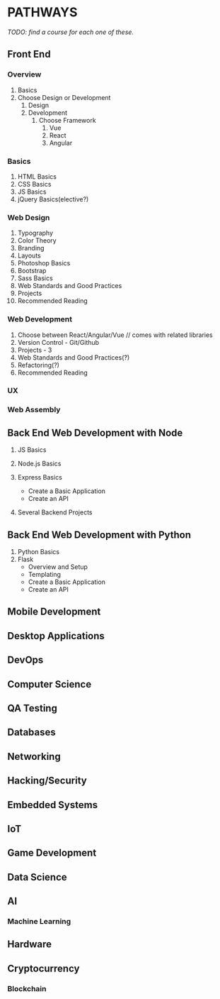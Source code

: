 # PATHWAYS

*TODO: find a course for each one of these.*

## Front End

### Overview

1. Basics
1. Choose Design or Development
   1. Design
   1. Development
      1. Choose Framework
         1. Vue
         1. React
         1. Angular
         
### Basics

1. HTML Basics
1. CSS Basics
1. JS Basics
1. jQuery Basics(elective?)

### Web Design

1. Typography
1. Color Theory
1. Branding
1. Layouts
1. Photoshop Basics
1. Bootstrap
1. Sass Basics
1. Web Standards and Good Practices
1. Projects
1. Recommended Reading

### Web Development

1. Choose between React/Angular/Vue // comes with related libraries
1. Version Control - Git/Github
1. Projects - 3
1. Web Standards and Good Practices(?)
1. Refactoring(?)
1. Recommended Reading

### UX

### Web Assembly

## Back End Web Development with Node

1. JS Basics
1. Node.js Basics
1. Express Basics
    * Create a Basic Application
    * Create an API
  
1. Several Backend Projects

## Back End Web Development with Python

1. Python Basics
1. Flask
    * Overview and Setup
    * Templating
    * Create a Basic Application
    * Create an API

## Mobile Development

## Desktop Applications

## DevOps

## Computer Science

## QA Testing

## Databases

## Networking

## Hacking/Security

## Embedded Systems

## IoT

## Game Development

## Data Science

## AI

### Machine Learning

## Hardware

## Cryptocurrency

### Blockchain
